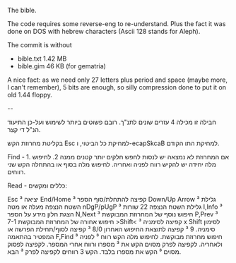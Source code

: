The bible. 

The code requires some reverse-eng to re-understand. Plus the fact it was done on DOS with hebrew characters (Ascii 128 stands for Aleph).

The commit is without

- bible.txt 1.42 MB
- bible.gim 46 KB (for gematria)

A nice fact: as we need only 27 letters plus period and space (maybe more, I can't remember), 5 bits are enough, so silly compression done to put it on old 1.44 floppy.

--

חבילה זו מכילה 4 עזרים שונים לתנ"ך. רובם פשוטים ביותר לשימוש
ועל-כן התיעוד הנ"ל די קצר.

בקליטת מחרוזת הקש Esc למחיקת כל הביטוי, ו-ecapSkcaB למחיקת
התו הקודם.

Find - 1. אם המחרוזת לא נמצאה יש לנסות לחפש חלקים יותר קטנים
ממנה 2. לחיפוש מלה יחידה יש להקיש רווח לפניה ואחריה. לחיפוש
מלה בסוף או בהתחלה הקש שני רווחים.

Read - כללים ומקשים:
 
Esc ³ יציאה
End/Home ³ קפיצה להתחלת/סוף הספר
Down/Up Arrow ³ גלילת השטח הנצפה מעלה או מטה
nDgP/pUgP ³ גלילת השטח הנצפה 22 שורות
I,Info ³ הצגת חלון מידע על הספר
N,Next ³ חיפוש נוסף של המחרוזת המבוקשת
P,Prev ³ חיפוש אחורה של המחרוזת המבוקשת
7-1 >Shift< ³ קפיצה לסימניה x Shift לסימון סימניה.
9 ³ קפיצה לתוצאת החיפוש האחרון
8/0 ³ קפיצה לסוף/תחילת הפרשה או המפטיר בהתאמה
F,Find ³ חיפוש מחרוזת מבוקשת. לחיפוש מלה הקש רווח
³ לפניה ולאחריה. לקפיצה לפרק מסוים הקש את
³ מספרו ורווח אחרי המספר. לקפיצה לפסוק מסוים
³ הקש את מספרו בלבד. הקש 3 רווחים לקפיצה לפרק
³ הבא.

